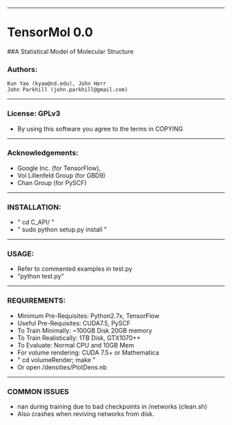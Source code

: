 -------------------------------------------
# TensorMol 0.0
##A Statistical Model of Molecular Structure

### Authors:
	Kun Yao (kyao@nd.edu), John Herr
	John Parkhill (john.parkhill@gmail.com)
-------------------------------------------
### License: GPLv3
- By using this software you agree to the terms in COPYING
-------------------------------------------
### Acknowledgements:
 - Google Inc. (for TensorFlow),
 - Vol Lillenfeld Group (for GBD9)
 - Chan Group (for PySCF)
-------------------------------------------
### INSTALLATION:
- " cd C_API/ "
- " sudo python setup.py install "
-------------------------------------------
### USAGE:
 - Refer to commented examples in test.py
 - "python test.py"
-------------------------------------------
### REQUIREMENTS:
- Minimum Pre-Requisites: Python2.7x, TensorFlow
- Useful Pre-Requisites: CUDA7.5, PySCF
- To Train Minimally: ~100GB Disk 20GB memory
- To Train Realistically: 1TB Disk, GTX1070++
- To Evaluate: Normal CPU and 10GB Mem
- For volume rendering: CUDA 7.5+ or Mathematica
- " cd volumeRender; make "
- Or open /densities/PlotDens.nb
-------------------------------------------
### COMMON ISSUES
- nan during training due to bad checkpoints in /networks (clean.sh)
- Also crashes when reviving networks from disk.
